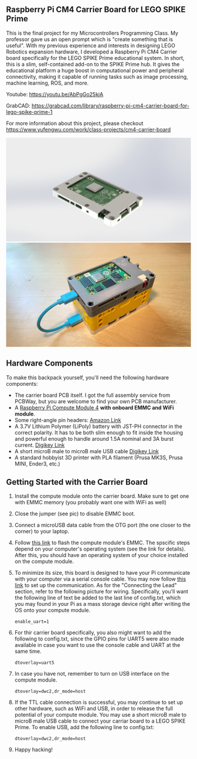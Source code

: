 ## Raspberry Pi CM4 Carrier Board for LEGO SPIKE Prime

This is the final project for my Microcontrollers Programming Class. My professor gave us an open prompt which is "create something that is useful". With my previous experience and interests in designing LEGO Robotics expansion hardware, I developed a Raspberry Pi CM4 Carrier board specifically for the LEGO SPIKE Prime educational system. In short, this is a slim, self-contained add-on to the SPIKE Prime hub. It gives the educational platform a huge boost in computational power and peripheral connectivity, making it capable of running tasks such as image processing, machine learning, ROS, and more.

Youtube: https://youtu.be/AbPgGo25kjA

GrabCAD: https://grabcad.com/library/raspberry-pi-cm4-carrier-board-for-lego-spike-prime-1

For more information about this project, please checkout https://www.yufengwu.com/work/class-projects/cm4-carrier-board

![Rendering](https://github.com/EricYufengWu/SPIKExCM4/blob/master/Documentation/Render-with-case.JPG)
![Finished](https://github.com/EricYufengWu/SPIKExCM4/blob/master/Documentation/IMG_4302.JPEG)

## Hardware Components
To make this backpack yourself, you'll need the following hardware components:
* The carrier board PCB itself. I got the full assembly service from PCBWay, but you are welcome to find your own PCB manufacturer.
* A [Raspberry Pi Compute Module 4](https://www.raspberrypi.org/products/compute-module-4/?variant=raspberry-pi-cm4001000) **with onboard EMMC and WiFi module**. 
* Some right-angle pin headers: [Amazon Link](https://www.amazon.com/Uxcell-a14032500ux0426-Right-Header-Spacing/dp/B010ESD338/ref=sr_1_3?dchild=1&keywords=right+angle+pin+headers&qid=1624248428&sr=8-3)
* A 3.7V Lithium Polymer (LiPoly) battery with JST-PH connector in the correct polarity. It has to be both slim enough to fit inside the housing and powerful enough to handle around 1.5A nominal and 3A burst current. [Digikey Link](https://www.digikey.com/en/products/detail/jauch-quartz/LP605060JU-PCM-WIRES-70MM/9560993?s=N4IgTCBcDaIDYAcBsAGArC1ArAriAugL5A)
* A short microB male to microB male USB cable [Digikey Link](https://www.digikey.com/en/products/detail/CAB0701/1778-1018-ND/6928231?itemSeq=364421679)
* A standard hobbyist 3D printer with PLA filament (Prusa MK3S, Prusa MINI, Ender3, etc.)


## Getting Started with the Carrier Board
1. Install the compute module onto the carrier board. Make sure to get one with EMMC memory (you probably want one with WiFi as well)

1. Close the jumper (see pic) to disable EMMC boot. 

1. Connect a microUSB data cable from the OTG port (the one closer to the corner) to your laptop.

1. Follow [this link](https://www.raspberrypi.org/documentation/hardware/computemodule/cm-emmc-flashing.md) to flash the compute module's EMMC. The spscific steps depend on your computer's operating system (see the link for details). After this, you should have an operating system of your choice installed on the compute module. 

1. To minimize its size, this board is designed to have your Pi communicate with your computer via a serial console cable. You may now follow [this link](https://learn.adafruit.com/adafruits-raspberry-pi-lesson-5-using-a-console-cable/overview) to set up the communication. As for the "Connecting the Lead" section, refer to the following picture for wiring. Specifically, you'll want the following line of text be added to the last line of config.txt, which you may found in your Pi as a mass storage device right after writing the OS onto your compute module.
    ```
    enable_uart=1
    ```

1. For thir carrier board specifically, you also might want to add the following to config.txt, since the GPIO pins for UART5 were also made available in case you want to use the console cable and UART at the same time.
    ```
    dtoverlay=uart5
    ```

1. In case you have not, remember to turn on USB interface on the compute module.
    ```
    dtoverlay=dwc2,dr_mode=host
    ```

1. If the TTL cable connection is successful, you may continue to set up other hardware, such as WiFi and USB, in order to release the full potential of your compute module. You may use a short microB male to microB male USB cable to connect your carriar board to a LEGO SPIKE Prime. To enable USB, add the following line to config.txt:
    ```
    dtoverlay=dwc2,dr_mode=host
    ```

1. Happy hacking!



